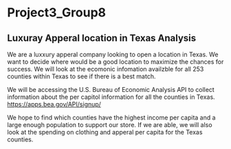 # Project3_Group8

## Luxuray Apperal location in Texas Analysis

We are a luxxury apperal company looking to open a location in Texas. We want to decide where would be a good location to maximize the chances for success. We will look at the ecomonic infomation availzble for all 253 counties within Texas to see if there is a best match.

We will be accessing the U.S. Bureau of Economic Analysis API to collect information about the per capitol information for all the counties in Texas.
https://apps.bea.gov/API/signup/

We hope to find which counties have the highest income per capita and a large enough population to support our store. If we are able, we will also look at the spending on clothing and apperal per capita for the Texas counties.